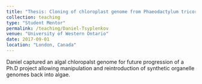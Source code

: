 ```yaml
---
title: "Thesis: Cloning of chloroplast genome from Phaeodactylum tricornutum in yeast."
collection: teaching
type: "Student Mentor"
permalink: /teaching/Daniel-Tsyplenkov
venue: "University of Western Ontario"
date: 2017-09-01
location: "London, Canada"
---
```


Daniel captured an algal chloropalst genome for future progression of a Ph.D project allowing manipulation and reintroduction of synthetic organelle genomes back into algae.
